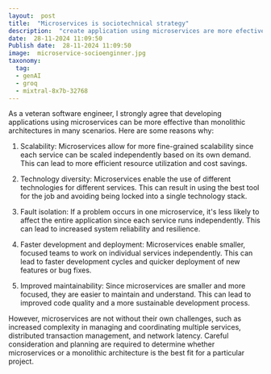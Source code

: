 ```yaml
---
layout:  post
title:  "Microservices is sociotechnical strategy"
description:  "create application using microservices are more efective rather then monolithic"
date:  28-11-2024 11:09:50
Publish date:  28-11-2024 11:09:50
image:  microservice-socioenginner.jpg
taxonomy:
  tag:
  - genAI
  - groq
  - mixtral-8x7b-32768
---
```

As a veteran software engineer, I strongly agree that developing applications using microservices can be more effective than monolithic architectures in many scenarios. Here are some reasons why:

1. Scalability: Microservices allow for more fine-grained scalability since each service can be scaled independently based on its own demand. This can lead to more efficient resource utilization and cost savings.

2. Technology diversity: Microservices enable the use of different technologies for different services. This can result in using the best tool for the job and avoiding being locked into a single technology stack.

3. Fault isolation: If a problem occurs in one microservice, it's less likely to affect the entire application since each service runs independently. This can lead to increased system reliability and resilience.

4. Faster development and deployment: Microservices enable smaller, focused teams to work on individual services independently. This can lead to faster development cycles and quicker deployment of new features or bug fixes.

5. Improved maintainability: Since microservices are smaller and more focused, they are easier to maintain and understand. This can lead to improved code quality and a more sustainable development process.

However, microservices are not without their own challenges, such as increased complexity in managing and coordinating multiple services, distributed transaction management, and network latency. Careful consideration and planning are required to determine whether microservices or a monolithic architecture is the best fit for a particular project.